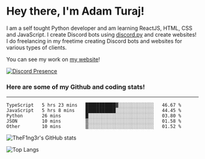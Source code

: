 # Hey there, I'm Adam Turaj!

I am a self tought Python developer and am learning ReactJS, HTML, CSS and JavaScript. I create Discord bots using [discord.py](https://github.com/Rapptz/discord.py) and create websites! I do freelancing in my freetime creating Discord bots and websites for various types of clients.

You can see my work on [my website](https://adamturaj.com)!

[![Discord Presence](https://lanyard.cnrad.dev/api/374147012599218176)](https://discord.com/users/374147012599218176)

### Here are some of my Github and coding stats!

---

<!--START_SECTION:waka-->

```text
TypeScript   5 hrs 23 mins   ███████████▓░░░░░░░░░░░░░   46.67 %
JavaScript   5 hrs 8 mins    ███████████░░░░░░░░░░░░░░   44.45 %
Python       26 mins         █░░░░░░░░░░░░░░░░░░░░░░░░   03.80 %
JSON         10 mins         ▒░░░░░░░░░░░░░░░░░░░░░░░░   01.58 %
Other        10 mins         ▒░░░░░░░░░░░░░░░░░░░░░░░░   01.52 %
```

<!--END_SECTION:waka-->

![TheF1ng3r's GitHub stats](https://github-readme-stats.vercel.app/api?username=thef1ng3r&count_private=true&theme=dark)

![Top Langs](https://github-readme-stats.vercel.app/api/top-langs/?username=thef1ng3r&layout=compact&count_private=true&theme=dark)

